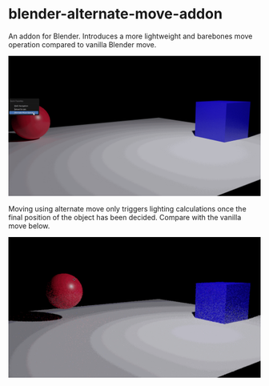# blender-alternate-move-addon
An addon for Blender. Introduces a more lightweight and barebones move operation compared to vanilla Blender move.

![](https://github.com/Willecode/blender-alternate-move-addon/blob/7424439ca6c3fd996b0d0163fc2ebf82d45c4999/gifs/alternate_move.gif)

Moving using alternate move only triggers lighting calculations once the final position of the object has been decided. Compare with the vanilla move below.

![](https://github.com/Willecode/blender-alternate-move-addon/blob/7424439ca6c3fd996b0d0163fc2ebf82d45c4999/gifs/blender_vanilla_move.gif)
